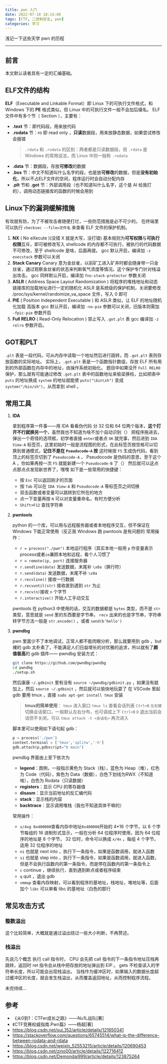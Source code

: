 ```yaml
---
title: pwn 入门
date: 2022-07-18 18:14:00
tags: [CTF, 二进制安全, pwn]
categories: 学习
---
```


浅记一下这些天学 pwn 的历程
<!--more-->
********************************

## 前言

本文默认读者具有一定的汇编基础。

## ELF文件的结构

**ELF**（Executable and Linkable Format）即 Linux 下的可执行文件格式，和 Windows 下的 **PE** 格式类似，但 Linux 中的可执行文件一般不会加后缀名。
ELF 文件中有多个节（ Section ），主要有：

* **.text** 节：即代码段，用来放代码
* **.rodata** 节：ro 即 read only ，**只读**数据段，用来放静态数据，如果尝试修改会报错
    > `.rdata` 和 `.rodata` 的区别：两者都是只读数据段，但 `.rdata` 是 Windows 的常用说法，而 Linux 中则一般称 `.rodata`
* **.data** 节：数据段，存放**可修改**的数据
* **.bss** 节：中文不知道叫什么名字的段，也是放**可修改**的数据，但是**没有初始化**，所以不占ELF文件的空间，程序运行时会自动分配内存
* **.plt** 节和 **.got** 节：外部调用段（也不知道叫什么名字，这个是 AI 给我打的），调用动态链接库的函数的时候会用到

## Linux下的漏洞缓解措施

有攻就有防，为了不被攻击者随便打烂，一些防范措施是必不可少的。
在终端里可以执行 `checksec --file=文件名` 来查看 ELF 文件的保护机制。

1. **NX** ( No eXecute )(没错 X 就是大写，没打错)
    基本规则为**可写权限**与**可执行权限**互斥，即可被修改写入 shellcode 的内存都不可执行，被执行的代码数据不可修改，至于 shellcode 是啥，后面再提。
    gcc 默认开启，编译加 `-z execstack` 参数可以关闭
2. **Stack Canary**
    Canary 意为金丝雀，以前矿工进入矿井时都会随身带一只金丝雀，通过观察金丝雀的状态来判断氧气浓度等情况。这个保护专门针对栈溢出攻击。
    gcc 同样默认开启，编译加 `fno-stack-protector` 参数关闭
3. **ASLR** ( Address Space Layout Randomization )
    将程序的堆栈地址和动态链接库的加载地址进行一定的随机化
    ASLR 是系统级的保护机制，关闭要修改 /proc/sys/kernel/randomize_va_space 文件，写入 0 即可
4. **PIE** ( Position Independent Executable )
    和 ASLR 类似，让 ELF 的地址随机化加载
    高版本 gcc 默认开启，编译加 `-no-pie` 参数可以关闭，旧版本则需加 `-fpic-pie` 参数开启
5. **Full RELRO** ( Read-Only Relocation )
    禁止写入 `.got.plt` 表
    gcc 编译加 `-z relro` 参数开启。

## GOT和PLT

`.plt` 表是一段代码，可从内存中读取一个地址然后进行跳转，而 `.got.plt` 表则存放函数的实际地址。
实际上，`.got.plt` 表是一个函数指针数组，存放 ELF 所有用到的外部函数在内存中的地址，由操作系统初始化。
题目中如果没开 `Full RELRO` 保护，那么就有可能通过修改 `.got.plt` 表中的函数地址来偷梁换柱，比如把表中 `puts` 的地址换成 `system` 的地址就能使 `puts("\bin\sh")` 变成 `system("/bin/sh")`，从而拿到 shell 。

## 常用工具

1. **IDA**

    拿到程序第一件事——用 IDA 看看伪代码
    分 32 位和 64 位两个版本，**这个打开不行就换另一个**，虽然我也不知道为啥不加个自动识别（）
    把程序拖进去，弹出一个奇怪的选项框，初学者直接 `enter`或者点 `OK` 就完事，然后进到 `IDA View-A` 标签页，这里初始时一般是流程图的形式，在此标签页按空格可以切换到普通模式，**记住不是在 `Pseudocode-A` 按**
    这时候按 `F5` 生成伪代码，看到顶上的标签页切到了 `Pseudocode-A` ， Pseudocode 是伪码的意思，至于这个 A ，你如果再按一次 `F5` 就能新建一个 `Pseudocode-B` 了（）
    然后就可以这点点那点点发现新世界了，嘿嘿
    如下是一些常用的快捷键：
    * 按 `Esc` 可以返回刚才的页面
    * 按 `Tab` 可以在 `IDA View-A` 和 `Pseudocode-A` 等标签页之间切换
    * 双击函数或者变量可以跳转到它所在的地方
    * 点一下变量再按 `N` 可以对变量重命名，有时方便分析
    * `Shift+F12` 查找字符串
2. **pwntools**

    python 的一个库，可以用与远程服务器或者本地程序交互，但不保证在 Windows 下能正常使用（反正我 Windows 跑 pwntools 是有问题的
    常用操作：
    * `r = process("./pwn")` 本地运行程序（其实本地一般用 `p` 作变量表示process或者`io`兼顾本地和远程，看个人习惯了
    * `r = remote(ip, port)` 连接服务器
    * `r.sendline(data)` 发送数据，末尾补 `\x0a`（换行符）
    * `r.send(data)` 发送数据，末尾不补 `\x0a`
    * `r.recvline()` 接收一行数据
    * `r.recvuntil(str)` 接收直到遇到 `str` 为止
    * `r.recv(n)`接收 `n` 个字节
    * `r.interactive()` 开始人工手动交互

    pwntools 在 python3 中使用的话，交互的数据都是 `bytes` 类型，而不是 `str` 类型，意思就是 `send` 里的东西要是字节串， `recv` 出来的也是字节串，字符串转字节方法一般是 `str.encode()` ，或者 `send(b'hello')`
3. **pwndbg**

    pwn 里面少不了本地调试，正常人都不能肉眼分析，那么就要用到 gdb ，but 裸的 gdb 太朴素了，不能满足人们日益增长的对优雅的追求，所以就有了**颜值极高**的 gdb 插件—— pwndbg
    安装方式：

    ```bash
    git clone https://github.com/pwndbg/pwndbg
    cd pwndbg
    ./setup.sh
    ```

    然后康康 `~/.gdbinit` 里有没有 `source ~/pwndbg/gdbinit.py` ，如果没有就加上，然后 `source ~/.gdbinit` ，然后就可以愉快地玩耍了
    在 VSCode 里起 gdb 要用 tmux ，直接 `sudo apt-get install tmux` 安装
    > **tmux的简单使用**：
    `tmux` 进入窗口
    `tmux ls` 查看会话列表
    `Ctrl+B` `左右键` 切换会话窗口，一般默认左右分布，也可调成上下
    `Ctrl+B` `D` 退出当前会话但不关闭，可以 `tmux attach -t <会话名>` 再次进入

    脚本里可以使用如下语句起 gdb：

    ```python
    p = process('./pwn')
    context.terminal = ['tmux','splitw','-h']
    gdb.attach(p,gdbscript="b main")
    ```

    pwndbg 界面由上至下依次为
    * **legend**：图例，一般指示黄色为 Stack（栈），蓝色为 Heap（堆），红色为 Code（代码），紫色为 Data（数据），白色下划线为RWX（不知道啥），白色为 Rodata（只读数据）
    * **registers**：显示 CPU 的寄存器值
    * **disasm**：显示当前地址的反汇编代码
    * **stack**：显示栈的内容
    * **backtrace**：显示调用堆栈（我也不知道具体干嘛的）

    常用操作：
    * `x/4xg 0x400000`查看内存中地址`0x400000`开始的 4*16 个字节，以 8 个字节每组的 16 进制形式显示，一般在分析 64 位程序时使用，因为 64 位程序的地址是 8 个字节， 32 位时，命令可以换成 `x/4x` ，每组 4 个字节，适用 32 位程序的地址
    * `ni` 也就是 next into ，执行下一条指令，如果是函数调用，就进入函数
    * `si` 也就是 step into ，执行下一条指令，如果是函数调用，就进入函数，但是不会执行函数内的第一条指令，而是停在函数内的第一条指令上
    * `c` continue ，继续执行，直到遇到断点或者程序结束
    * `q` quit ，退出 gdb
    * `vmmap` 查看内存映射，可以看到程序的基地址，栈地址，堆地址等，后面加个 `libc` 可以单看 libc 的基地址（白色的那行

## 常见攻击方式

### 整数溢出

这个比较简单，大概就是通过溢出绕过一些大小判断，不再赘述。

### 栈溢出

先说几个概念
执行 call 指令时， CPU 会先把 call 指令的下一条指令地址压栈再跳转，返回时 ret 指令会从栈中把存放的地址弹出到 EIP 。
gets 不检查读入的字符串长度，所以可能会出现栈溢出。
当栈作为缓冲区时，如果输入的数据长度超过缓冲区的长度，就会发生栈溢出，从而覆盖返回地址，从而控制程序流程。

未完待续...

## 参考

* 《从0到1：CTFer成长之路》——Nu1L战队[著]
* 《CTF竞赛权威指南.Pwn篇》——杨超[著]
* <https://blog.csdn.net/sui_152/article/details/121650341>
* <https://stackoverflow.com/questions/65745514/what-is-the-difference-between-rodata-and-rdata>
* <https://blog.csdn.net/weixin_52553215/article/details/120690453>
* <https://blog.csdn.net/zino00/article/details/122716412>
* <https://blog.csdn.net/Demondai999/article/details/123875264>
